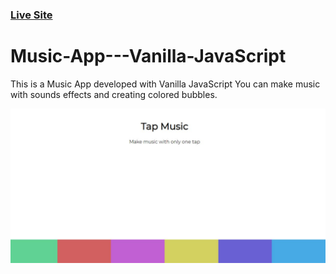 ### [Live Site](https://tap-music-app.netlify.app/)

# Music-App---Vanilla-JavaScript
This is a Music App developed with Vanilla JavaScript
You can make music with sounds effects and creating colored bubbles.

![alt text](https://github.com/Edi10-developer/Portfolio-Bootstrap/blob/master/img/projects/musicAppItem.jpg)
